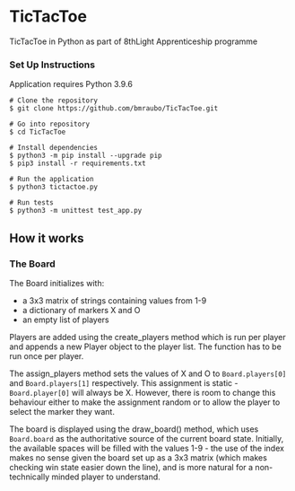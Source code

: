 # TicTacToe
TicTacToe in Python as part of 8thLight Apprenticeship programme

### Set Up Instructions

Application requires Python 3.9.6

```
# Clone the repository
$ git clone https://github.com/bmraubo/TicTacToe.git

# Go into repository
$ cd TicTacToe

# Install dependencies
$ python3 -m pip install --upgrade pip
$ pip3 install -r requirements.txt

# Run the application
$ python3 tictactoe.py

# Run tests
$ python3 -m unittest test_app.py
```

## How it works

### The Board

The Board initializes with:
- a 3x3 matrix of strings containing values from 1-9
- a dictionary of markers X and O
- an empty list of players

Players are added using the create_players method which is run per player and appends a new Player object to the player list. The function has to be run once per player. 

The assign_players method sets the values of X and O to `Board.players[0]` and `Board.players[1]` respectively. This assignment is static - `Board.player[0]` will always be X. However, there is room to change this behaviour either to make the assignment random or to allow the player to select the marker they want.

The board is displayed using the draw_board() method, which uses `Board.board` as the authoritative source of the current board state. Initially, the available spaces will be filled with the values 1-9 - the use of the index makes no sense given the board set up as a 3x3 matrix (which makes checking win state easier down the line), and is more natural for a non-technically minded player to understand. 

